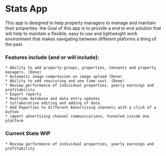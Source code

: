 # Stats App

This app is designed to help property managers to manage and maintain their properties. 
the Goal of this app is to provide a end to end solution that will help to maintain a flexible, 
easy to use and lightweight work environment that makes navigating between different plaforms a thing of 
the past. 

### Features include (and or will include): 
    * Ability to add property-groups, properties, tennants and property managers. (Done)
    * Automatic image compression on image upload (Done)
    * Ability to add reoccuring and one time cost. (Done)
    * Review performance of individual properties, yearly earnings and profitability
    * Export reports
    * Realtime database and data entry updates
    * Collaborative editing and adding of data
    * Add Poperties to different Advertising channels with a click of a button
    * import advertising channel communications, funneled inside one platform

### Current State WIP
    * Review performance of individual properties, yearly earnings and profitability
